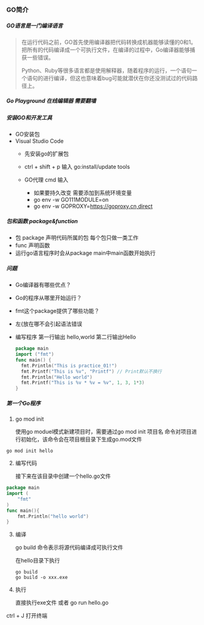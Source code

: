 ### GO简介

##### GO语言是一门编译语言

> 在运行代码之前，GO首先使用编译器把代码转换成机器能够读懂的0和1。把所有的代码编译成一个可执行文件，在编译的过程中，Go编译器能够捕获一些错误。
>
> Python、Ruby等很多语言都是使用解释器，随着程序的运行，一个语句一个语句的进行编译，但这也意味着bug可能就潜伏在你还没测试过的代码路径上。

##### Go Playground  在线编辑器 需要翻墙

##### 安装GO和开发工具

- GO安装包
- Visual Studio Code
  - 先安装go的扩展包
  - ctrl + shift + p 输入 go:install/update tools
  - GO代理 cmd 输入
  
    - 如果要持久改变 需要添加到系统环境变量
    - go env -w GO111MODULE=on 
    -  go env -w GOPROXY=https://goproxy.cn,direct
  

##### 包和函数  package&function

- 包 package 声明代码所属的包  每个包只做一类工作
- func 声明函数
- 运行go语言程序时会从package main中main函数开始执行

##### 问题

- Go编译器有哪些优点？

- Go的程序从哪里开始运行？

- fmt这个package提供了哪些功能？

- 左{放在哪不会引起语法错误

- 编写程序 第一行输出 hello,world 第二行输出Hello

  ```go
  package main
  import ("fmt")
  func main() {
  	fmt.Println("This is practice_01!")
  	fmt.Printf("This is %v", "Printf") // Print默认不换行
  	fmt.Println("Hello world")
  	fmt.Printf("This is %v * %v = %v", 1, 3, 1*3)
  }
  ```

##### 第一个Go程序

1. go mod init

   使用go moduel模式新建项目时，需要通过go mod init 项目名 命令对项目进行初始化，该命令会在项目根目录下生成go.mod文件

```
go mod init hello
```

2. 编写代码

   接下来在该目录中创建一个hello.go文件

```go
package main
import (
	"fmt"
)
func main(){
	fmt.Println("hello world")
}
```

3. 编译

   go build 命令表示将源代码编译成可执行文件

   在hello目录下执行

   ```
   go build
   go build -o xxx.exe	
   ```

4. 执行

   直接执行exe文件 或者 go run hello.go

ctrl + J 打开终端

